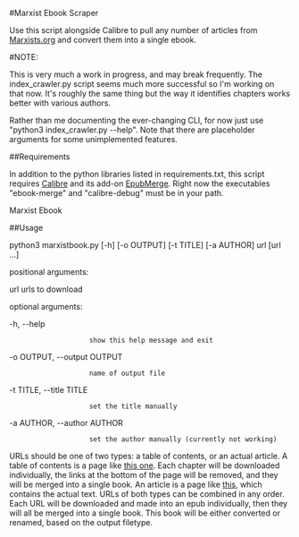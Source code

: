 #Marxist Ebook Scraper

Use this script alongside Calibre to pull any number of articles from [Marxists.org](marxists.org) and convert them into a single ebook.

#NOTE:

This is very much a work in progress, and may break frequently.
The index_crawler.py script seems much more successful so I'm working on that now.
It's roughly the same thing but the way it identifies chapters works better with various authors.

Rather than me documenting the ever-changing CLI, for now just use "python3 index_crawler.py --help". Note that there are placeholder arguments for some unimplemented features.


##Requirements

In addition to the python libraries listed in requirements.txt, this script requires [Calibre](https://calibre-ebook.com/) and its add-on [EpubMerge](https://www.mobileread.com/forums/showthread.php?t=169744). Right now the executables "ebook-merge" and "calibre-debug" must be in your path.

Marxist Ebook

##Usage

python3 marxistbook.py [-h] [-o OUTPUT] [-t TITLE] [-a AUTHOR] url [url ...]

positional arguments:

  url                   urls to download

optional arguments:

  -h, --help
  
                        show this help message and exit
  
  -o OUTPUT, --output OUTPUT
  
                        name of output file
                        
  -t TITLE, --title TITLE
  
                        set the title manually
                        
  -a AUTHOR, --author AUTHOR
  
                        set the author manually (currently not working)

URLs should be one of two types: a table of contents, or an actual article.
A table of contents is a page like [this one](https://www.marxists.org/archive/lenin/works/1914/self-det/index.htm).
Each chapter will be downloaded individually, the links at the bottom of the page will be removed, and they will be merged into a single book.
An article is a page like [this](https://www.marxists.org/archive/lenin/works/1912/jun/17.htm), which contains the actual text.
URLs of both types can be combined in any order. Each URL will be downloaded and made into an epub individually, then they will all be merged into a single book.
This book will be either converted or renamed, based on the output filetype.
